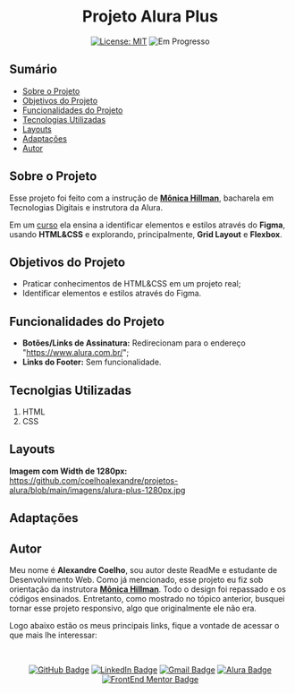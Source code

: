 <h1 align="center"> Projeto Alura Plus </h1>

<p align="center">  </p>

<div align="center">

<a href="https://github.com/coelhoalexandre/projeto-alura-plus/blob/main/LICENSE" target="_blank"><img src="https://img.shields.io/badge/License-MIT-yellow.svg" alt="License: MIT"></a> <img src="https://img.shields.io/badge/Em_Progresso-blue.svg" alt="Em Progresso">

</div>


## Sumário

- [Sobre o Projeto](#sobre-o-projeto)
- [Objetivos do Projeto](#objetivos-do-projeto)
- [Funcionalidades do Projeto](#funcionalidades-do-projeto)
- [Tecnologias Utilizadas](#tecnolgias-utilizadas)
- [Layouts](#layouts)
- [Adaptações](#adaptações)
- [Autor](#autor)

## Sobre o Projeto

Esse projeto foi feito com a instrução de [**Mônica Hillman**](https://github.com/MonicaHillman), bacharela em Tecnologias Digitais e instrutora da Alura.

Em um [curso](https://cursos.alura.com.br/course/html-css-praticando-html-css) ela ensina a identificar elementos e estilos através do **Figma**, usando **HTML&CSS** e explorando, principalmente, **Grid Layout** e **Flexbox**.

## Objetivos do Projeto

- Praticar conhecimentos de HTML&CSS em um projeto real;
- Identificar elementos e estilos através do Figma.

## Funcionalidades do Projeto

- **Botões/Links de Assinatura:** Redirecionam para o endereço "https://www.alura.com.br/";
- **Links do Footer:** Sem funcionalidade.

## Tecnolgias Utilizadas

1. HTML
2. CSS

## Layouts

**Imagem com Width de 1280px:** https://github.com/coelhoalexandre/projetos-alura/blob/main/imagens/alura-plus-1280px.jpg

## Adaptações

## Autor

Meu nome é **Alexandre Coelho**, sou autor deste ReadMe e estudante de Desenvolvimento Web. Como já mencionado, esse projeto eu fiz sob orientação da instrutora [**Mônica Hillman**](https://github.com/MonicaHillman). Todo o design foi repassado e os códigos ensinados. Entretanto, como mostrado no tópico anterior, busquei tornar esse projeto responsivo, algo que originalmente ele não era.

Logo abaixo estão os meus principais links, fique a vontade de acessar o que mais lhe interessar:

<br>

<div align="center">

<a href = "https://github.com/coelhoalexandre"><img src="https://img.shields.io/badge/GitHub-%23333?style=for-the-badge&logo=github&logoColor=white" alt="GitHub Badge"></a>
<a href="https://www.linkedin.com/in/-coelhoalexandre/" target="_blank"><img src="https://img.shields.io/badge/-LinkedIn-%230077B5?style=for-the-badge&logo=linkedin&logoColor=white" alt="LinkedIn Badge"></a>
<a href = "mailto:alexandrecoelhocontato@gmail.com" target="_blank"><img src="https://img.shields.io/badge/-Gmail-critical?style=for-the-badge&logo=gmail&logoColor=white" target="_blank" alt="Gmail Badge"></a>
<a href = "https://cursos.alura.com.br/user/coelhoalexandre" target="_blank"><img src="https://img.shields.io/badge/Alura-0747a6?style=for-the-badge&logo=alura&logoColor=white" target="_blank" alt="Alura Badge"></a>
<a href = "https://www.frontendmentor.io/profile/coelhoalexandre" target="_blank"><img src="https://img.shields.io/badge/Frontend_Mentor-white?style=for-the-badge&logo=frontendmentor&logoColor=blue" alt="FrontEnd Mentor Badge">
